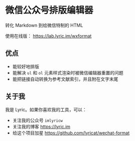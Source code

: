# 微信公众号排版编辑器

转化 Markdown 到给微信特制的 HTML

使用在线版： https://lab.lyric.im/wxformat

## 优点

- 能较好地排版
- 能解决 `ul` 和 `ol` 元素样式渲染时被微信编辑器重置的问题
- 能把链接自动转换为参考文献索引，并且附在文字末尾

## 关于我

我是 Lyric。如果你喜欢我的工具，可以：

- 关注我的公众号 `imlyricw`
- 关注我的博客 https://lyric.im
- 给这个项目加星 https://github.com/lyricat/wechat-format

